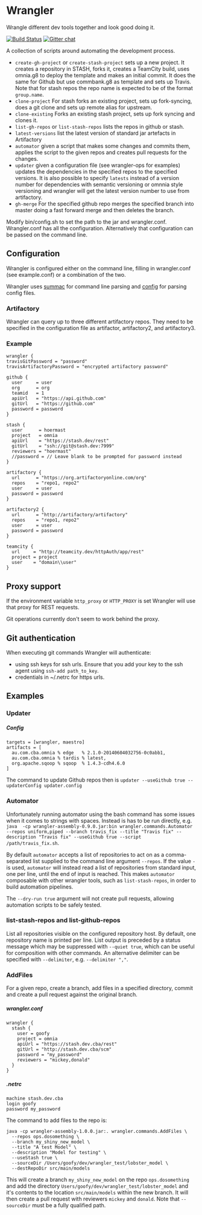 Wrangler
========

Wrangle different dev tools together and look good doing it.

[![Build Status](https://travis-ci.org/CommBank/wrangler.svg?branch=master)](https://travis-ci.org/CommBank/wrangler)
[![Gitter chat](https://badges.gitter.im/CommBank/wrangler.png)](https://gitter.im/CommBank/wrangler)

A collection of scripts around automating the development process.

* `create-gh-project` or `create-stash-project` sets up a new project. It creates a repository in
   STASH, forks it, creates a TeamCity build, uses omnia.g8 to deploy the template and makes an
   initial commit. It does the same for Github but use commbank.g8 as template and sets up Travis.
   Note that for stash repos the repo name is expected to be of the format `group.name`.
* `clone-project` For stash forks an existing project, sets up fork-syncing, does a git clone and
   sets up remote alias for upstream.
* `clone-existing` Forks an existing stash project, sets up fork syncing and clones it.
* `list-gh-repos` or `list-stash-repos` lists the repos in github or stash.
* `latest-versions` list the latest version of standard jar artefacts in Artifactory
* `automator` given a script that makes some changes and commits them, applies the script to the
   given repos and creates pull requests for the changes.
* `updater` given a configuration file (see wrangler-ops for examples) updates the dependencies in
  the specified repos to the specified versions. It is also possible to specify `latests` instead
  of a version number for dependencies with semantic versioning or omnnia style versioning and
  wrangler will get the latest version number to use from artifactory.
* `gh-merge` For the specified github repo merges the specified branch into master doing a fast
  forward merge and then deletes the branch.
      
Modify bin/config.sh to set the path to the jar and wrangler.conf. Wrangler.conf has all the
configuration. Alternatively that configuration can be passed on the command line.

Configuration
-------------

Wrangler is configured either on the command line, filling in wrangler.conf (see example.conf) or a
combination of the two.

Wrangler uses [summac](https://github.com/quantifind/Sumac) for command line parsing and
[config](https://github.com/typesafehub/config) for parsing config files.

### Artifactory

Wrangler can query up to three different artifactory repos. They need to be specified in the
configuration file as artifactor, artifactory2, and artifactory3.

### Example

```
wrangler {
travisGitPassword = "password"
travisArtifactoryPassword = "encrypted artifactory password"

github {
  user     = user
  org      = org
  teamid   = 1
  apiUrl   = "https://api.github.com"
  gitUrl   = "https://github.com"
  password = password
}

stash {
  user      = hoermast
  project   = omnia
  apiUrl    = "https://stash.dev/rest"
  gitUrl    = "ssh://git@stash.dev:7999"
  reviewers = "hoermast"
  //password = // Leave blank to be prompted for password instead
}

artifactory {
  url      = "https://org.artifactoryonline.com/org"
  repos    = "repo1, repo2"
  user     = user
  password = password
}

artifactory2 {
  url      = "http://artifactory/artifactory"
  repos    = "repo1, repo2"
  user     = user
  password = password
}

teamcity {
  url     = "http://teamcity.dev/httpAuth/app/rest"
  project = project
  user    = "domain\\user"
}
```


Proxy support
-------------

If the environment variable `http_proxy` or `HTTP_PROXY` is set Wrangler will use that proxy for
REST requests.

Git operations currently don't seem to work behind the proxy.


Git authentication
-------------------

When executing git commands Wrangler will authenticate:

* using ssh keys for ssh urls. Ensure that you add your key to the ssh agent using `ssh-add path_to_key`.
* credentials in ~/.netrc for https urls.

Examples
--------

### Updater

##### Config

```
targets = [wrangler, maestro]
artifacts = [
  au.com.cba.omnia % edge   % 2.1.0-20140604032756-0c0abb1,
  au.com.cba.omnia % tardis % latest,
  org.apache.sqoop % sqoop  % 1.4.3-cdh4.6.0
]
```

The command  to update Github repos then is `updater --useGithub true --updaterConfig updater.config`

### Automator

Unfortunately running automator using the bash command has some issues when it comes to strings with
spaces. Instead is has to be run directly, e.g. `java  -cp wrangler-assembly-0.9.0.jar:bin wrangler.commands.Automator --repos uniform,piped --branch travis_fix --title "Travis fix" --description "Travis fix" --useGithub true --script /path/travis_fix.sh`.

By default `automator` accepts a list of repositories to act on as a comma-separated list supplied to the command line argument `--repos`. If the value `-` is used, `automator` will instead read a list of repositories from standard input, one per line, until the end of input is reached. This makes `automator` composable with other wrangler tools, such as `list-stash-repos`, in order to build automation pipelines.

The `--dry-run true` argument will not create pull requests, allowing automation scripts to be safely tested.

### list-stash-repos and list-github-repos

List all repositories visible on the configured repository host. By default, one repository name is printed per line. List output is preceded by a status message which may be suppressed with `--quiet true`, which can be useful for composition with other commands. An alternative delimiter can be specified with `--delimiter`, e.g. `--delimiter ","`.

### AddFiles

For a given repo, create a branch, add files in a specified directory, commit and create a pull request against the original branch.

##### wrangler.conf
```
wrangler {
  stash {
    user = goofy
    project = omnia
    apiUrl = "https://stash.dev.cba/rest"
    gitUrl = "http://stash.dev.cba/scm"
    password = "my_password"
    reviewers = "mickey,donald"
  }
}
```

##### .netrc
```
machine stash.dev.cba
login goofy
password my_password
```

The command to add files to the repo is:
```
java -cp wrangler-assembly-1.0.0.jar:. wrangler.commands.AddFiles \
  --repos ops.dosomething \
  --branch my_shiny_new_model \
  --title "A test Model" \
  --description "Model for testing" \
  --useStash true \
  --sourceDir /Users/goofy/dev/wrangler_test/lobster_model \
  --destRepoDir src/main/models
```
This will create a branch `my_shiny_new_model` on the repo `ops.dosomething` and add the directory `Users/goofy/dev/wrangler_test/lobster_model` and it's contents to the location `src/main/models` within the new branch. It will then create a pull request with reviewers `mickey` and `donald`. Note that `--sourceDir` must be a fully qualified path.
